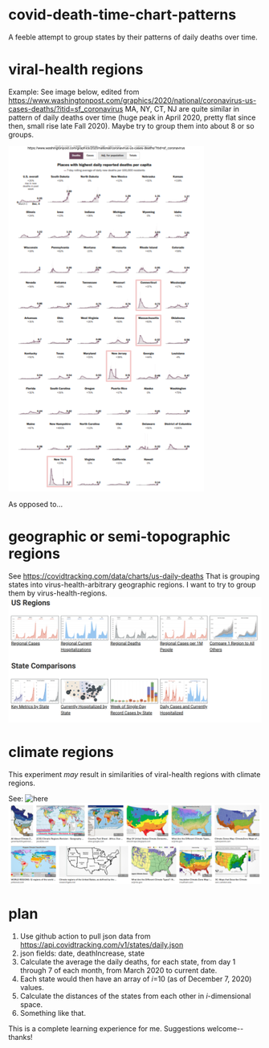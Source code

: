 # covid-death-time-chart-patterns
A feeble attempt to group states by their patterns of daily deaths over time. 

# viral-health regions
Example:  See image below, edited from https://www.washingtonpost.com/graphics/2020/national/coronavirus-us-cases-deaths/?itid=sf_coronavirus
MA, NY, CT, NJ are quite similar in pattern of daily deaths over time (huge peak in April 2020, pretty flat since then, small rise late Fall 2020).  Maybe try to group them into about 8 or so groups.  

![Trying to group states by daily-deaths curve shape.](/media/GroupingStatesByDailyDeathRateCurves_20201204_petjal.png)

As opposed to...

# geographic or semi-topographic regions

See https://covidtracking.com/data/charts/us-daily-deaths 
That is grouping states into virus-health-arbitrary geographic regions. I want to try to group them by virus-health-regions. 
![Geographic Regions](/media/USGeographicRegions_20201205_petjal.png)

# climate regions
This experiment _may_ result in similarities of viral-health regions with climate regions. 

See: ![here](https://duckduckgo.com/?q=us+climatologic+regions&page=1&adx=shv1b&sexp=%7B%22artexp%22%3A%22b%22%2C%22prodexp%22%3A%22b%22%2C%22prdsdexp%22%3A%22c%22%2C%22biaexp%22%3A%22b%22%2C%22msvrtexp%22%3A%22b%22%2C%22shv1%22%3A%22b%22%2C%22shvflt%22%3A%22b%22%7D&iax=images&ia=images&iai=https%3A%2F%2Fwww.esri.com%2Farcgis-blog%2Fwp-content%2Fuploads%2F2018%2F04%2FD.png)
![US Climate Regions](/media/USClimateRegions_20201205_petjal.png)

# plan
1. Use github action to pull json data from https://api.covidtracking.com/v1/states/daily.json
2. json fields: date, deathIncrease, state
3. Calculate the average the daily deaths, for each state, from day 1 through 7 of each month, from March 2020 to current date.
4. Each state would then have an array of _i_=10 (as of December 7, 2020) values.  
5. Calculate the distances of the states from each other in _i_-dimensional space.
6. Something like that.

This is a complete learning experience for me. Suggestions welcome--thanks!
